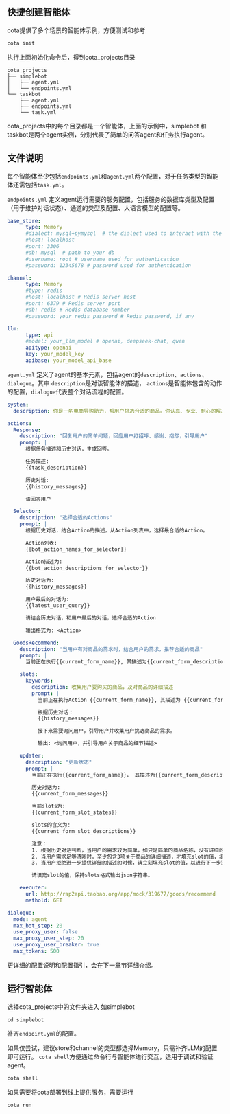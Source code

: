 ## 快捷创建智能体

cota提供了多个场景的智能体示例，方便测试和参考

```bash
cota init
```

执行上面初始化命令后，得到cota_projects目录
```
cota_projects
├── simplebot
│   ├── agent.yml
│   └── endpoints.yml
└── taskbot
    ├── agent.yml
    ├── endpoints.yml
    └── task.yml
```
cota_projects中的每个目录都是一个智能体，上面的示例中，simplebot 和 taskbot是两个agent实例，分别代表了简单的问答agent和任务执行agent。

## 文件说明

每个智能体至少包括`endpoints.yml`和`agent.yml`两个配置，对于任务类型的智能体还需包括`task.yml`。

`endpoints.yml` 定义agent运行需要的服务配置，包括服务的数据库类型及配置（用于维护对话状态）、通道的类型及配置、大语言模型的配置等。

```yml
base_store:
      type: Memory
      #dialect: mysql+pymysql  # the dialect used to interact with the db
      #host: localhost
      #port: 3306
      #db: mysql  # path to your db
      #username: root # username used for authentication
      #password: 12345678 # password used for authentication

channel:
      type: Memory
      #type: redis
      #host: localhost # Redis server host
      #port: 6379 # Redis server port
      #db: redis # Redis database number
      #password: your_redis_password # Redis password, if any

llm:
      type: api
      #model: your_llm_model # openai, deepseek-chat, qwen 
      apitype: openai
      key: your_model_key
      apibase: your_model_api_base
```

`agent.yml` 定义了agent的基本元素，包括agent的`description`、`actions`、`dialogue`。其中 `description`是对该智能体的描述，
`actions`是智能体包含的动作的配置，`dialogue`代表整个对话流程的配置。

```yml
system:
  description: 你是一名电商导购助力，帮用户挑选合适的商品。你认真、专业、耐心的解决用户在购物中遇到的问题。

actions:
  Response:
    description: "回复用户的简单问题，回应用户打招呼、感谢、抱怨，引导用户"
    prompt: |
      根据任务描述和历史对话，生成回答。

      任务描述:
      {{task_description}}

      历史对话:
      {{history_messages}}

      请回答用户

  Selector:
    description: "选择合适的Actions"
    prompt: |
      根据历史对话，结合Action的描述，从Action列表中，选择最合适的Action。

      Action列表:
      {{bot_action_names_for_selector}}

      Action描述为:
      {{bot_action_descriptions_for_selector}}

      历史对话为:
      {{history_messages}}

      用户最后的对话为:
      {{latest_user_query}}

      请结合历史对话，和用户最后的对话，选择合适的Action

      输出格式为: <Action>

  GoodsRecommend:
    description: "当用户有对商品的需求时，结合用户的需求，推荐合适的商品"
    prompt: |      
      当前正在执行{{current_form_name}}, 其描述为{{current_form_description}}，请将结果{{current_form_execute_result}}返回。

    slots:
      keywords:
        description: 收集用户要购买的商品，及对商品的详细描述
        prompt: |
          当前正在执行Action {{current_form_name}}, 其描述为 {{current_form_description}}。

          根据历史对话：
          {{history_messages}}

          接下来需要询问用户，引导用户并收集用户挑选商品的需求。

          输出: <询问用户，并引导用户关于商品的细节描述>

    updater:
      description: "更新状态"
      prompt: |
        当前正在执行{{current_form_name}}， 其描述为{{current_form_description}}。根据对话内容，结合当前slot的状态，填充或重置slot的值。

        历史对话为:
        {{current_form_messages}}

        当前slots为:
        {{current_form_slot_states}}

        slots的含义为:
        {{current_form_slot_descriptions}}

        注意：
        1. 根据历史对话判断，当用户的需求较为简单，如只是简单的商品名称，没有详细的描述时，请不要填充slot的值
        2. 当用户需求足够清晰时，至少包含3项关于商品的详细描述，才填充slot的值，填充的值要包含商品及对商品的详细描述，以方便给用户精准的推荐商品
        3. 当用户拒绝进一步提供详细的描述的时候，请立刻填充slot的值，以进行下一步流程

        请填充slot的值，保持slots格式输出json字符串。

    executer:
      url: http://rap2api.taobao.org/app/mock/319677/goods/recommend
      methold: GET

dialogue:
  mode: agent
  max_bot_step: 20
  use_proxy_user: false
  max_proxy_user_step: 20
  use_proxy_user_breaker: true
  max_tokens: 500
```

更详细的配置说明和配置指引，会在下一章节详细介绍。


## 运行智能体

选择cota_projects中的文件夹进入 如simplebot

```
cd simplebot
```

补齐`endpoint.yml`的配置。

如果仅尝试，建议store和channel的类型都选择Memory，只需补齐LLM的配置即可运行。
`cota shell`方便通过命令行与智能体进行交互，适用于调试和验证agent。
```bash
cota shell
```

如果需要将cota部署到线上提供服务，需要运行
```bash
cota run
```
